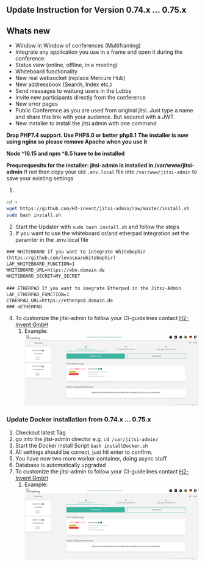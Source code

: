 ## Update Instruction for Version 0.74.x ... 0.75.x

## Whats new
* Window in Window of conferences (Multiframing)
* Integrate any application you use in a frame and open it during the conference.
* Status view (online, offline, in a meeting)
* Whiteboard functionality
* New real websocket (replace Mercure Hub)
* New addressbook (Search, Index etc.)
* Send messages to waitung users in the Lobby
* Invite new participants directly from the conference
* New error pages
* Public Conference as you are used from original jitsi. Just type a name and share this link with your audience. But secured with a JWT.
* New installer to install the jitsi admin with one command

__Drop PHP7.4 support. Use PHP8.0 or better php8.1__
__The installer is now using nginx so please remove Apache when you use it__

__Node ^16.15 and npm ^8.5 have to be installed__

__Prequrequesits for the installer: jitsi-admin is installed in /var/www/jitsi-admin__
If not then copy your old `.env.local` file into `/var/www/jitsi-admin` to save your existing settings

1. 
```bash
cd ~
wget https://github.com/H2-invent/jitsi-admin/raw/master/install.sh
sudo bash install.sh
```
2. Start the Updater with `sudo bash install.sh` and follow the steps
3. If you want to use the whiteboard or/and etherpad integration set the paramter in the .env.local file
```
### WHITEBOARD If you want to integrate Whitebophir (https://github.com/lovasoa/whitebophir)
LAF_WHITEBOARD_FUNCTION=1
WHITEBOARD_URL=https://wbo.domain.de
WHITEBOARD_SECRET=MY_SECRET

### ETHERPAD If you want to inegrate Etherpad in the Jitsi-Admin
LAF_ETHERPAD_FUNCTION=1
ETHERPAD_URL=https://etherpad.domain.de
### <ETHERPAD
```
4. To customize the jitsi-admin to follow your CI-guidelines contact [H2-Invent GmbH](mailto:info@h2-invent.com)
    1. Example:![Screenshot customized jitsi-admin](docs/images/screenshot_CI.png)


### Update Docker installation from 0.74.x ... 0.75.x

1. Checkout latest Tag 
2. go into the jitsi-admin director e.g. `cd /var/jitsi-admin/`
3. Start the Docker install Script `bash installDocker.sh`
4. All settings should be correct, just hit enter to confirm.
5. You have now two more worker container, doing async stuff
6. Database is automatically upgraded
7. To customize the jitsi-admin to follow your CI-guidelines contact [H2-Invent GmbH](mailto:info@h2-invent.com)
   1. Example:![Screenshot customized jitsi-admin](docs/images/screenshot_CI.png)


